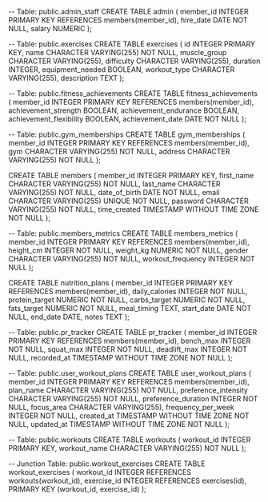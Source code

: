 -- Table: public.admin_staff
CREATE TABLE admin (
    member_id INTEGER PRIMARY KEY REFERENCES members(member_id),
    hire_date DATE NOT NULL,
    salary NUMERIC
);

-- Table: public.exercises
CREATE TABLE exercises (
    id                INTEGER PRIMARY KEY,
    name              CHARACTER VARYING(255) NOT NULL,
    muscle_group      CHARACTER VARYING(255),
    difficulty        CHARACTER VARYING(255),
    duration          INTEGER,
    equipment_needed  BOOLEAN,
    workout_type      CHARACTER VARYING(255),
    description       TEXT
);

-- Table: public.fitness_achievements
CREATE TABLE fitness_achievements (
    member_id                 INTEGER PRIMARY KEY REFERENCES members(member_id),
    achievement_strength      BOOLEAN,
    achievement_endurance     BOOLEAN,
    achievement_flexibility   BOOLEAN,
    achievement_date          DATE NOT NULL
);

-- Table: public.gym_memberships
CREATE TABLE gym_memberships (
    member_id      INTEGER PRIMARY KEY REFERENCES members(member_id),
    gym            CHARACTER VARYING(255) NOT NULL,
    address        CHARACTER VARYING(255) NOT NULL
);


CREATE TABLE members (
    member_id       INTEGER PRIMARY KEY,
    first_name      CHARACTER VARYING(255) NOT NULL,
    last_name       CHARACTER VARYING(255) NOT NULL,
    date_of_birth   DATE NOT NULL,
    email           CHARACTER VARYING(255) UNIQUE NOT NULL,
    password        CHARACTER VARYING(255) NOT NULL,
    time_created    TIMESTAMP WITHOUT TIME ZONE NOT NULL
);

-- Table: public.members_metrics
CREATE TABLE members_metrics (
    member_id             INTEGER PRIMARY KEY REFERENCES members(member_id),
    height_cm             INTEGER NOT NULL,
    weight_kg             NUMERIC NOT NULL,
    gender                CHARACTER VARYING(255) NOT NULL,
    workout_frequency     INTEGER NOT NULL
);

CREATE TABLE nutrition_plans (
    member_id          INTEGER PRIMARY KEY REFERENCES members(member_id),
    daily_calories     INTEGER NOT NULL,
    protein_target     NUMERIC NOT NULL,
    carbs_target       NUMERIC NOT NULL,
    fats_target        NUMERIC NOT NULL,
    meal_timing        TEXT,
    start_date         DATE NOT NULL,
    end_date           DATE,
    notes              TEXT
);

-- Table: public.pr_tracker
CREATE TABLE pr_tracker (
    member_id       INTEGER PRIMARY KEY REFERENCES members(member_id),
    bench_max       INTEGER NOT NULL,
    squat_max       INTEGER NOT NULL,
    deadlift_max    INTEGER NOT NULL,
    recorded_at     TIMESTAMP WITHOUT TIME ZONE NOT NULL
);


-- Table: public.user_workout_plans
CREATE TABLE user_workout_plans (
    member_id              INTEGER PRIMARY KEY REFERENCES members(member_id),
    plan_name              CHARACTER VARYING(255) NOT NULL,
    preference_intensity   CHARACTER VARYING(255) NOT NULL,
    preference_duration    INTEGER NOT NULL,
    focus_area             CHARACTER VARYING(255),
    frequency_per_week     INTEGER NOT NULL,
    created_at             TIMESTAMP WITHOUT TIME ZONE NOT NULL,
    updated_at             TIMESTAMP WITHOUT TIME ZONE NOT NULL
);


-- Table: public.workouts
CREATE TABLE workouts (
    workout_id      INTEGER PRIMARY KEY,
    workout_name    CHARACTER VARYING(255) NOT NULL
);

-- Junction Table: public.workout_exercises
CREATE TABLE workout_exercises (
    workout_id      INTEGER REFERENCES workouts(workout_id),
    exercise_id     INTEGER REFERENCES exercises(id),
    PRIMARY KEY (workout_id, exercise_id)
);
